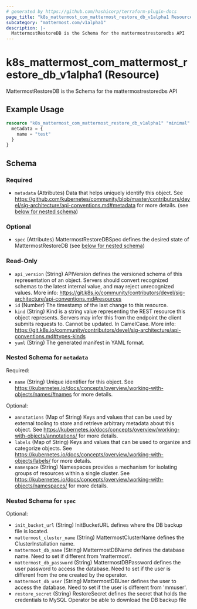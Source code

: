 ```yaml
---
# generated by https://github.com/hashicorp/terraform-plugin-docs
page_title: "k8s_mattermost_com_mattermost_restore_db_v1alpha1 Resource - terraform-provider-k8s"
subcategory: "mattermost.com/v1alpha1"
description: |-
  MattermostRestoreDB is the Schema for the mattermostrestoredbs API
---
```


# k8s_mattermost_com_mattermost_restore_db_v1alpha1 (Resource)

MattermostRestoreDB is the Schema for the mattermostrestoredbs API

## Example Usage

```terraform
resource "k8s_mattermost_com_mattermost_restore_db_v1alpha1" "minimal" {
  metadata = {
    name = "test"
  }
}
```

<!-- schema generated by tfplugindocs -->
## Schema

### Required

- `metadata` (Attributes) Data that helps uniquely identify this object. See https://github.com/kubernetes/community/blob/master/contributors/devel/sig-architecture/api-conventions.md#metadata for more details. (see [below for nested schema](#nestedatt--metadata))

### Optional

- `spec` (Attributes) MattermostRestoreDBSpec defines the desired state of MattermostRestoreDB (see [below for nested schema](#nestedatt--spec))

### Read-Only

- `api_version` (String) APIVersion defines the versioned schema of this representation of an object. Servers should convert recognized schemas to the latest internal value, and may reject unrecognized values. More info: https://git.k8s.io/community/contributors/devel/sig-architecture/api-conventions.md#resources
- `id` (Number) The timestamp of the last change to this resource.
- `kind` (String) Kind is a string value representing the REST resource this object represents. Servers may infer this from the endpoint the client submits requests to. Cannot be updated. In CamelCase. More info: https://git.k8s.io/community/contributors/devel/sig-architecture/api-conventions.md#types-kinds
- `yaml` (String) The generated manifest in YAML format.

<a id="nestedatt--metadata"></a>
### Nested Schema for `metadata`

Required:

- `name` (String) Unique identifier for this object. See https://kubernetes.io/docs/concepts/overview/working-with-objects/names/#names for more details.

Optional:

- `annotations` (Map of String) Keys and values that can be used by external tooling to store and retrieve arbitrary metadata about this object. See https://kubernetes.io/docs/concepts/overview/working-with-objects/annotations/ for more details.
- `labels` (Map of String) Keys and values that can be used to organize and categorize objects. See https://kubernetes.io/docs/concepts/overview/working-with-objects/labels/ for more details.
- `namespace` (String) Namespaces provides a mechanism for isolating groups of resources within a single cluster. See https://kubernetes.io/docs/concepts/overview/working-with-objects/namespaces/ for more details.


<a id="nestedatt--spec"></a>
### Nested Schema for `spec`

Optional:

- `init_bucket_url` (String) InitBucketURL defines where the DB backup file is located.
- `mattermost_cluster_name` (String) MattermostClusterName defines the ClusterInstallation name.
- `mattermost_db_name` (String) MattermostDBName defines the database name. Need to set if different from 'mattermost'.
- `mattermost_db_password` (String) MattermostDBPassword defines the user password to access the database. Need to set if the user is different from the one created by the operator.
- `mattermost_db_user` (String) MattermostDBUser defines the user to access the database. Need to set if the user is different from 'mmuser'.
- `restore_secret` (String) RestoreSecret defines the secret that holds the credentials to MySQL Operator be able to download the DB backup file


